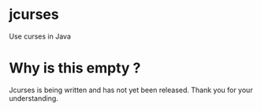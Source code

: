 # jcurses
Use curses in Java

# Why is this empty ?
Jcurses is being written and has not yet been released.
Thank you for your understanding.
